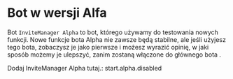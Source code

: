 # Bot w wersji Alfa

Bot `InviteManager Alpha` to bot, którego używamy do testowania nowych funkcji. Nowe funkcje bota Alpha nie zawsze będą stabilne, ale jeśli użyjesz tego bota, zobaczysz je jako pierwsze i możesz wyrazić opinię, w jaki sposób możemy je ulepszyć, zanim zostaną włączone do głównego bota .

Dodaj InviteManager Alpha tutaj.: start.alpha.disabled
